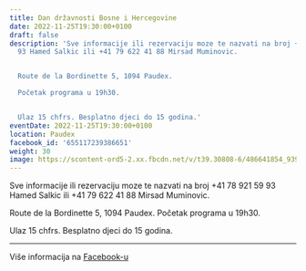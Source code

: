 ```yaml
---
title: Dan državnosti Bosne i Hercegovine
date: 2022-11-25T19:30:00+0100
draft: false
description: 'Sve informacije ili rezervaciju moze te nazvati na broj +41 78 921 59
  93 Hamed Salkic ili +41 79 622 41 88 Mirsad Muminovic.


  Route de la Bordinette 5, 1094 Paudex.

  Početak programa u 19h30.


  Ulaz 15 chfrs. Besplatno djeci do 15 godina.'
eventDate: 2022-11-25T19:30:00+0100
location: Paudex
facebook_id: '655117239386651'
weight: 30
image: https://scontent-ord5-2.xx.fbcdn.net/v/t39.30808-6/486641854_9399207156841686_1516080123773765506_n.jpg?_nc_cat=103&ccb=1-7&_nc_sid=9e60e4&_nc_ohc=Mr0E6UtSN6MQ7kNvwEaPcjx&_nc_oc=AdlpochTj8C98J3hohi5aHOYWDlwX8ZTnqeHd-VRIiyBsDtRMVBEvfOl79hKpvfBYhA&_nc_zt=23&_nc_ht=scontent-ord5-2.xx&edm=ABTKTjYEAAAA&_nc_gid=56YVmBJNl54c9ELyt1bUAQ&oh=00_AfRFpg6A2tHnT8luZ5wxIGD1LbxTlk5I-Sw7kGBOT3ukpQ&oe=6893653D
---
```


Sve informacije ili rezervaciju moze te nazvati na broj +41 78 921 59 93 Hamed Salkic ili +41 79 622 41 88 Mirsad Muminovic.

Route de la Bordinette 5, 1094 Paudex.
Početak programa u 19h30.

Ulaz 15 chfrs. Besplatno djeci do 15 godina.

---

Više informacija na [Facebook-u](https://facebook.com/events/655117239386651)